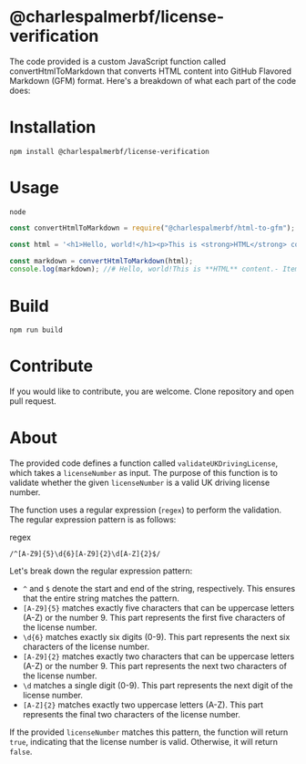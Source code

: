 # @charlespalmerbf/license-verification

The code provided is a custom JavaScript function called convertHtmlToMarkdown that converts HTML content into GitHub Flavored Markdown (GFM) format. Here's a breakdown of what each part of the code does:

# Installation

`npm install @charlespalmerbf/license-verification`

# Usage

`node`

```js
const convertHtmlToMarkdown = require("@charlespalmerbf/html-to-gfm");

const html = '<h1>Hello, world!</h1><p>This is <strong>HTML</strong> content.</p><ul><li>Item 1</li><li>Item 2</li></ul>';

const markdown = convertHtmlToMarkdown(html);
console.log(markdown); //# Hello, world!This is **HTML** content.- Item 1- Item 2
```

# Build

`npm run build`

# Contribute

If you would like to contribute, you are welcome. Clone repository and open pull request.

# About

The provided code defines a function called `validateUKDrivingLicense`, which takes a `licenseNumber` as input. The purpose of this function is to validate whether the given `licenseNumber` is a valid UK driving license number.

The function uses a regular expression (`regex`) to perform the validation. The regular expression pattern is as follows:

regex

`/^[A-Z9]{5}\d{6}[A-Z9]{2}\d[A-Z]{2}$/`

Let's break down the regular expression pattern:

-   `^` and `$` denote the start and end of the string, respectively. This ensures that the entire string matches the pattern.
-   `[A-Z9]{5}` matches exactly five characters that can be uppercase letters (A-Z) or the number 9. This part represents the first five characters of the license number.
-   `\d{6}` matches exactly six digits (0-9). This part represents the next six characters of the license number.
-   `[A-Z9]{2}` matches exactly two characters that can be uppercase letters (A-Z) or the number 9. This part represents the next two characters of the license number.
-   `\d` matches a single digit (0-9). This part represents the next digit of the license number.
-   `[A-Z]{2}` matches exactly two uppercase letters (A-Z). This part represents the final two characters of the license number.

If the provided `licenseNumber` matches this pattern, the function will return `true`, indicating that the license number is valid. Otherwise, it will return `false`.

